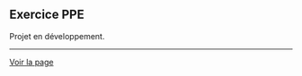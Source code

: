## Exercice PPE
Projet en développement.

---

[Voir la page](https://samalairbien.github.io/cinema_ppe/index.html)
